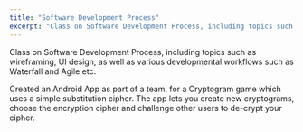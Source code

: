 ```yaml
---
title: "Software Development Process"
excerpt: "Class on Software Development Process, including topics such as wireframing, UI design, as well as various developmental workflows such as Waterfall and Agile etc."
---
```


Class on Software Development Process, including topics such as wireframing, UI design, as well as various developmental workflows such as Waterfall and Agile etc.

Created an Android App as part of a team, for a Cryptogram game which uses a simple substitution cipher.
The app lets you create new cryptograms, choose the encryption cipher and challenge other users to de-crypt your cipher.



